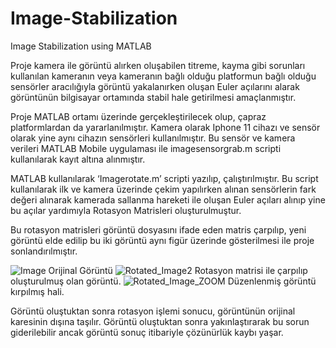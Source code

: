 # Image-Stabilization
Image Stabilization using MATLAB

Proje kamera ile görüntü alırken oluşabilen titreme, kayma gibi sorunları kullanılan kameranın veya kameranın bağlı olduğu platformun bağlı olduğu sensörler aracılığıyla görüntü yakalanırken oluşan Euler açılarını alarak görüntünün bilgisayar ortamında stabil hale getirilmesi amaçlanmıştır.

Proje MATLAB ortamı üzerinde gerçekleştirilecek olup, çapraz platformlardan da yararlanılmıştır. Kamera olarak Iphone 11 cihazı ve sensör olarak yine aynı cihazın sensörleri kullanılmıştır. Bu sensör ve kamera verileri MATLAB Mobile uygulaması ile imagesensorgrab.m scripti kullanılarak kayıt altına alınmıştır.

MATLAB kullanılarak ‘Imagerotate.m’ scripti yazılıp, çalıştırılmıştır. Bu script kullanılarak ilk ve kamera üzerinde çekim yapılırken alınan sensörlerin fark değeri alınarak kamerada sallanma hareketi ile oluşan Euler açıları alınıp yine bu açılar yardımıyla Rotasyon Matrisleri oluşturulmuştur.

Bu rotasyon matrisleri görüntü dosyasını ifade eden matris çarpılıp, yeni görüntü elde edilip bu iki görüntü aynı figür üzerinde gösterilmesi ile proje sonlandırılmıştır.

![Image](https://user-images.githubusercontent.com/79456608/108714720-f4bc7600-752a-11eb-9055-20c200a8cc02.png)
Orijinal Görüntü
![Rotated_Image2](https://user-images.githubusercontent.com/79456608/108716016-a4461800-752c-11eb-8df8-39bfb5f4e80f.png)
Rotasyon matrisi ile çarpılıp oluşturulmuş olan görüntü.
![Rotated_Image_ZOOM](https://user-images.githubusercontent.com/79456608/108716080-b922ab80-752c-11eb-9689-a8eeab6ce0eb.png)
Düzenlenmiş görüntü kırpılmış hali.

Görüntü oluştuktan sonra rotasyon işlemi sonucu, görüntünün orijinal karesinin dışına taşılır. Görüntü oluştuktan sonra yakınlaştırarak bu sorun giderilebilir ancak görüntü sonuç itibariyle çözünürlük kaybı yaşar.
